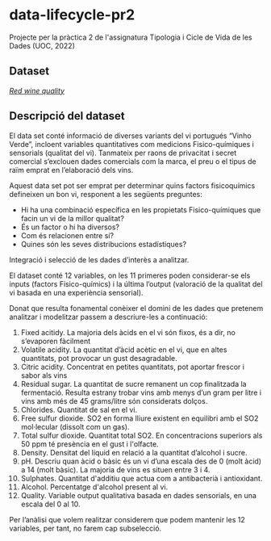 # data-lifecycle-pr2
Projecte per la pràctica 2 de l'assignatura Tipologia i Cicle de Vida de les Dades (UOC, 2022)

## Dataset

[*Red wine quality*](https://www.kaggle.com/datasets/uciml/red-wine-quality-cortez-et-al-2009)

## Descripció del dataset

El data set conté informació de diverses variants del vi portugués “Vinho Verde”, incloent variables quantitatives com medicions Fisico-químiques i sensorials (qualitat del vi).  Tanmateix per raons de privacitat i secret comercial s’exclouen dades comercials com la marca, el preu o el tipus de raïm emprat en l’elaboració dels vins. 

Aquest data set pot ser emprat per determinar quins factors fisicoquímics defineixen un bon vi, responent a les següents preguntes: 

- Hi ha una combinació específica en les propietats Fisico-químiques que facin un vi de la millor qualitat? 
- És un factor o hi ha diversos? 
- Com és relacionen entre sí? 
- Quines són les seves distribucions estadístiques?


Integració i selecció de les dades d’interès a analitzar. 

El dataset conté 12 variables, on les 11 primeres poden considerar-se els inputs (factors Fisico-químics) i la última l’output (valoració de la qualitat del vi basada en una experiència sensorial).

Donat que resulta fonamental conèixer el domini de les dades que pretenem analitzar i modelitzar passem a descriure-les a continuació:

1. Fixed acitidy. La majoria dels àcids en el vi són fixos, és a dir, no s’evaporen fàcilment
1. Volatile acidity. La quantitat d’àcid acètic en el vi, que en altes quantitats, pot provocar un gust desagradable.
1. Citric acidity. Concentrat en petites quantitats, pot aportar frescor i sabor als vins
1. Residual sugar. La quantitat de sucre remanent un cop finalitzada la fermentació. Resulta estrany trobar vins amb menys d’un gram per litre i vins amb més de 45 grams/litre són considerats dolços. 
1. Chlorides. Quantitat de sal en el vi.
1. Free sulfur dioxide. SO2 en forma lliure existent en equilibri amb el SO2 mol·lecular (dissolt com un gas).
1. Total sulfur dioxide. Quantitat total SO2. En concentracions superiors als 50 ppm té presència en el gust i l'olfacte.
1. Density. Densitat del líquid en relació a la quantitat d’alcohol i sucre.
1. pH. Descriu quan àcid o bàsic és un vi d’una escala des de 0 (molt àcid) a 14 (molt bàsic). La majoria de vins es situen entre 3 i 4. 
1. Sulphates. Quantitat d'additiu que actua com a antibacterià i antioxidant.
1. Alcohol. Percentatge d'alcohol present al vi. 
1. Quality. Variable output qualitativa basada en dades sensorials, en una escala del 0 al 10. 

Per l’anàlisi que volem realitzar considerem que podem mantenir les 12 variables, per tant, no farem cap subselecció.
